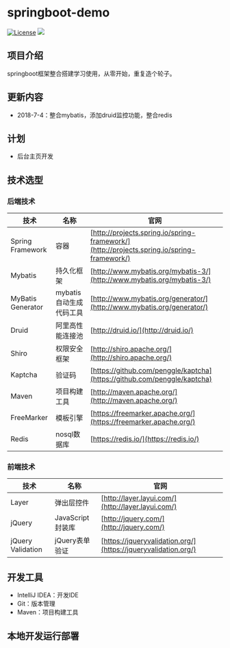 # springboot-demo
[![License](http://img.shields.io/badge/license-apache%202-brightgreen.svg)](https://github.com/ChinaXiaoMing/ssm-demo/blob/master/LICENSE)
[![](https://img.shields.io/badge/Author-fuyuanming-orange.svg)](https://github.com/ChinaXiaoMing)

## 项目介绍
springboot框架整合搭建学习使用，从零开始，重复造个轮子。


## 更新内容
- 2018-7-4：整合mybatis，添加druid监控功能，整合redis

## 计划
- 后台主页开发

## 技术选型
### 后端技术
技术 | 名称 | 官网
----|------|----
Spring Framework | 容器  | [http://projects.spring.io/spring-framework/](http://projects.spring.io/spring-framework/)
Mybatis | 持久化框架 | [http://www.mybatis.org/mybatis-3/](http://www.mybatis.org/mybatis-3/)
MyBatis Generator | mybatis自动生成代码工具 | [http://www.mybatis.org/generator/](http://www.mybatis.org/generator/)
Druid | 阿里高性能连接池 | [http://druid.io/](http://druid.io/)
Shiro | 权限安全框架 | [http://shiro.apache.org/](http://shiro.apache.org/)
Kaptcha | 验证码 | [https://github.com/penggle/kaptcha](https://github.com/penggle/kaptcha)
Maven | 项目构建工具  | [http://maven.apache.org/](http://maven.apache.org/)
FreeMarker | 模板引擎 | [https://freemarker.apache.org/](https://freemarker.apache.org/)
Redis | nosql数据库 | [https://redis.io/](https://redis.io/)

### 前端技术
技术 | 名称 | 官网
----|------|----
Layer | 弹出层控件 | [http://layer.layui.com/](http://layer.layui.com/)
jQuery | JavaScript封装库 | [http://jquery.com/](http://jquery.com/)
jQuery Validation | jQuery表单验证 | [https://jqueryvalidation.org/](https://jqueryvalidation.org/)


## 开发工具
- IntelliJ IDEA：开发IDE
- Git：版本管理
- Maven：项目构建工具

## 本地开发运行部署

